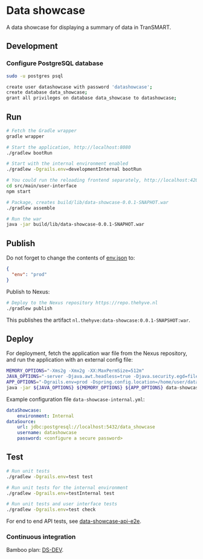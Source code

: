 # Data showcase

A data showcase for displaying a summary of data in TranSMART.

## Development

### Configure PostgreSQL database
```bash
sudo -u postgres psql
```

```bash
create user datashowcase with password 'datashowcase';
create database data_showcase;
grant all privileges on database data_showcase to datashowcase;
```

## Run

```bash
# Fetch the Gradle wrapper
gradle wrapper

# Start the application, http://localhost:8080
./gradlew bootRun

# Start with the internal environment enabled
./gradlew -Dgrails.env=developmentInternal bootRun

# You could run the reloading frontend separately, http://localhost:4200
cd src/main/user-interface
npm start

# Package, creates build/lib/data-showcase-0.0.1-SNAPHOT.war
./gradlew assemble

# Run the war
java -jar build/lib/data-showcase-0.0.1-SNAPHOT.war
```

## Publish
Do not forget to change the contents of [env.json](src/main/user-interface/src/app/config/env.json) to:
```json
{
  "env": "prod"
}
```
Publish to Nexus:
```bash
# Deploy to the Nexus repository https://repo.thehyve.nl
./gradlew publish
```
This publishes the artifact `nl.thehyve:data-showcase:0.0.1-SNAPSHOT:war`.

## Deploy
For deployment, fetch the application war file from the Nexus repository,
and run the application with an external config file:
```bash
MEMORY_OPTIONS="-Xms2g -Xmx2g -XX:MaxPermSize=512m"
JAVA_OPTIONS="-server -Djava.awt.headless=true -Djava.security.egd=file:/dev/./urandom"
APP_OPTIONS="-Dgrails.env=prod -Dspring.config.location=/home/user/data-showcase-internal.yml"
java -jar ${JAVA_OPTIONS} ${MEMORY_OPTIONS} ${APP_OPTIONS} data-showcase-0.0.1-SNAPHOT.war
```

Example configuration file `data-showcase-internal.yml`:
```yaml
dataShowcase:
    environment: Internal
dataSource:
    url: jdbc:postgresql://localhost:5432/data_showcase
    username: datashowcase
    password: <configure a secure password>
```

## Test

```bash
# Run unit tests
./gradlew -Dgrails.env=test test

# Run unit tests for the internal environment
./gradlew -Dgrails.env=testInternal test

# Run unit tests and user interface tests
./gradlew -Dgrails.env=test check
```

For end to end API tests, see [data-showcase-api-e2e](data-showcase-api-e2e).

### Continuous integration

Bamboo plan: [DS-DEV](https://ci.ctmmtrait.nl/browse/DS-DEV).

